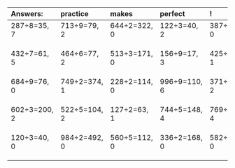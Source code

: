 | Answers: | practice | makes | perfect | ! |
| :--- | :--- | :--- | :--- | :--- |
| 287÷8=35, 7 | 713÷9=79, 2 | 644÷2=322, 0 | 122÷3=40, 2 | 387÷9=43, 0 | 
|   |   |   |   |   | 
|   |   |   |   |   | 
|   |   |   |   |   | 
| 432÷7=61, 5 | 464÷6=77, 2 | 513÷3=171, 0 | 156÷9=17, 3 | 425÷4=106, 1 | 
|   |   |   |   |   | 
|   |   |   |   |   | 
|   |   |   |   |   | 
| 684÷9=76, 0 | 749÷2=374, 1 | 228÷2=114, 0 | 996÷9=110, 6 | 371÷9=41, 2 | 
|   |   |   |   |   | 
|   |   |   |   |   | 
|   |   |   |   |   | 
| 602÷3=200, 2 | 522÷5=104, 2 | 127÷2=63, 1 | 744÷5=148, 4 | 769÷5=153, 4 | 
|   |   |   |   |   | 
|   |   |   |   |   | 
|   |   |   |   |   | 
| 120÷3=40, 0 | 984÷2=492, 0 | 560÷5=112, 0 | 336÷2=168, 0 | 582÷6=97, 0 | 
|   |   |   |   |   | 
|   |   |   |   |   | 
|   |   |   |   |   | 
